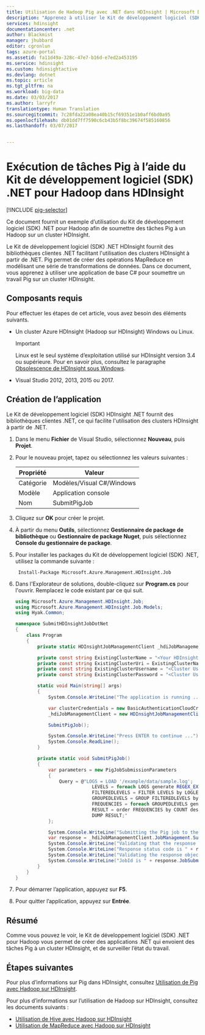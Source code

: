 ```yaml
---
title: Utilisation de Hadoop Pig avec .NET dans HDInsight | Microsoft Docs
description: "Apprenez à utiliser le Kit de développement logiciel (SDK) .NET pour Hadoop afin de soumettre des tâches Pig vers Hadoop sur HDInsight."
services: hdinsight
documentationcenter: .net
author: Blackmist
manager: jhubbard
editor: cgronlun
tags: azure-portal
ms.assetid: fa11d49a-328c-47e7-b16d-e7ed2a453195
ms.service: hdinsight
ms.custom: hdinsightactive
ms.devlang: dotnet
ms.topic: article
ms.tgt_pltfrm: na
ms.workload: big-data
ms.date: 03/03/2017
ms.author: larryfr
translationtype: Human Translation
ms.sourcegitcommit: 7c28fda22a08ea40b15cf69351e1b0aff6bd0a95
ms.openlocfilehash: db01dd7ff7590c6cb43b5f8bc39674f585160856
ms.lasthandoff: 03/07/2017


---
```

# <a name="run-pig-jobs-using-the-net-sdk-for-hadoop-in-hdinsight"></a>Exécution de tâches Pig à l’aide du Kit de développement logiciel (SDK) .NET pour Hadoop dans HDInsight
[!INCLUDE [pig-selector](../../includes/hdinsight-selector-use-pig.md)]

Ce document fournit un exemple d’utilisation du Kit de développement logiciel (SDK) .NET pour Hadoop afin de soumettre des tâches Pig à un Hadoop sur un cluster HDInsight.

Le Kit de développement logiciel (SDK) .NET HDInsight fournit des bibliothèques clientes .NET facilitant l'utilisation des clusters HDInsight à partir de .NET. Pig permet de créer des opérations MapReduce en modélisant une série de transformations de données. Dans ce document, vous apprenez à utiliser une application de base C# pour soumettre un travail Pig sur un cluster HDInsight.

## <a name="prerequisites"></a>Composants requis

Pour effectuer les étapes de cet article, vous avez besoin des éléments suivants.

* Un cluster Azure HDInsight (Hadoop sur HDInsight) Windows ou Linux.

  > [!IMPORTANT]
  > Linux est le seul système d’exploitation utilisé sur HDInsight version 3.4 ou supérieure. Pour en savoir plus, consultez le paragraphe [Obsolescence de HDInsight sous Windows](hdinsight-component-versioning.md#hdi-version-32-and-33-nearing-deprecation-date).

* Visual Studio 2012, 2013, 2015 ou 2017.

## <a name="create-the-application"></a>Création de l’application

Le Kit de développement logiciel (SDK) HDInsight .NET fournit des bibliothèques clientes .NET, ce qui facilite l'utilisation des clusters HDInsight à partir de .NET. 

1. Dans le menu **Fichier** de Visual Studio, sélectionnez **Nouveau**, puis **Projet**.

2. Pour le nouveau projet, tapez ou sélectionnez les valeurs suivantes :
   
   | Propriété | Valeur |
   | ------ | ------ |
   | Catégorie | Modèles/Visual C#/Windows |
   | Modèle | Application console |
   | Nom | SubmitPigJob |

3. Cliquez sur **OK** pour créer le projet.

4. À partir du menu **Outils**, sélectionnez **Gestionnaire de package de bibliothèque** ou **Gestionnaire de package Nuget**, puis sélectionnez **Console du gestionnaire de package**.

5. Pour installer les packages du Kit de développement logiciel (SDK) .NET, utilisez la commande suivante :
   
        Install-Package Microsoft.Azure.Management.HDInsight.Job

6. Dans l'Explorateur de solutions, double-cliquez sur **Program.cs** pour l'ouvrir. Remplacez le code existant par ce qui suit.
   
    ```csharp
    using Microsoft.Azure.Management.HDInsight.Job;
    using Microsoft.Azure.Management.HDInsight.Job.Models;
    using Hyak.Common;

    namespace SubmitHDInsightJobDotNet
    {
        class Program
        {
            private static HDInsightJobManagementClient _hdiJobManagementClient;

            private const string ExistingClusterName = "<Your HDInsight Cluster Name>";
            private const string ExistingClusterUri = ExistingClusterName + ".azurehdinsight.net";
            private const string ExistingClusterUsername = "<Cluster Username>";
            private const string ExistingClusterPassword = "<Cluster User Password>";

            static void Main(string[] args)
            {
                System.Console.WriteLine("The application is running ...");

                var clusterCredentials = new BasicAuthenticationCloudCredentials { Username = ExistingClusterUsername, Password = ExistingClusterPassword };
                _hdiJobManagementClient = new HDInsightJobManagementClient(ExistingClusterUri, clusterCredentials);

                SubmitPigJob();

                System.Console.WriteLine("Press ENTER to continue ...");
                System.Console.ReadLine();
            }

            private static void SubmitPigJob()
            {
                var parameters = new PigJobSubmissionParameters
                {
                    Query = @"LOGS = LOAD '/example/data/sample.log';
                                LEVELS = foreach LOGS generate REGEX_EXTRACT($0, '(TRACE|DEBUG|INFO|WARN|ERROR|FATAL)', 1)  as LOGLEVEL;
                                FILTEREDLEVELS = FILTER LEVELS by LOGLEVEL is not null;
                                GROUPEDLEVELS = GROUP FILTEREDLEVELS by LOGLEVEL;
                                FREQUENCIES = foreach GROUPEDLEVELS generate group as LOGLEVEL, COUNT(FILTEREDLEVELS.LOGLEVEL) as COUNT;
                                RESULT = order FREQUENCIES by COUNT desc;
                                DUMP RESULT;"
                };

                System.Console.WriteLine("Submitting the Pig job to the cluster...");
                var response = _hdiJobManagementClient.JobManagement.SubmitPigJob(parameters);
                System.Console.WriteLine("Validating that the response is as expected...");
                System.Console.WriteLine("Response status code is " + response.StatusCode);
                System.Console.WriteLine("Validating the response object...");
                System.Console.WriteLine("JobId is " + response.JobSubmissionJsonResponse.Id);
            }
        }
    }
    ```
    
7. Pour démarrer l’application, appuyez sur **F5**.

8. Pour quitter l’application, appuyez sur **Entrée**.

## <a name="summary"></a>Résumé

Comme vous pouvez le voir, le Kit de développement logiciel (SDK) .NET pour Hadoop vous permet de créer des applications .NET qui envoient des tâches Pig à un cluster HDInsight, et de surveiller l’état du travail.

## <a name="next-steps"></a>Étapes suivantes

Pour plus d’informations sur Pig dans HDInsight, consultez [Utilisation de Pig avec Hadoop sur HDInsight](hdinsight-use-pig.md).

Pour plus d’informations sur l’utilisation de Hadoop sur HDInsight, consultez les documents suivants :

* [Utilisation de Hive avec Hadoop sur HDInsight](hdinsight-use-hive.md)
* [Utilisation de MapReduce avec Hadoop sur HDInsight](hdinsight-use-mapreduce.md)

[preview-portal]: https://portal.azure.com/

